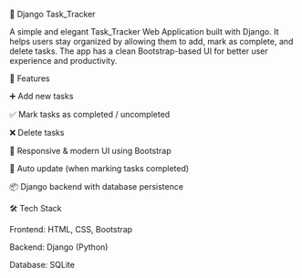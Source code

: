 📝 Django Task_Tracker

A simple and elegant Task_Tracker Web Application built with Django. It helps users stay organized by allowing them to add, mark as complete, and delete tasks. The app has a clean Bootstrap-based UI for better user experience and productivity.

🚀 Features

➕ Add new tasks

✅ Mark tasks as completed / uncompleted

❌ Delete tasks

🎨 Responsive & modern UI using Bootstrap

🔄 Auto update (when marking tasks completed)

📦 Django backend with database persistence

🛠️ Tech Stack

Frontend: HTML, CSS, Bootstrap

Backend: Django (Python)

Database: SQLite 

